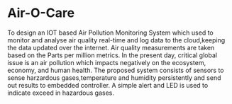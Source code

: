 # Air-O-Care

To design an IOT based Air Pollution Monitoring System which used to monitor and analyse air quality real-time and log data to the cloud,keeping the data updated over the internet. Air quality measurements are taken based on the Parts per million metrics. In the present day, critical global issue is an air pollution which impacts negatively on the ecosystem, economy, and human health. The proposed system consists of sensors to sense harzardous gases,temperature and humidity persistently and send out results to embedded controller. A simple alert and LED is used to indicate exceed in hazardous gases.
